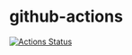 # github-actions
[![Actions Status](https://github.com/DOBRO-228/github-actions/actions/workflows/say-hello.yml/badge.svg)](https://github.com/DOBRO-228/github-actions/actions)
